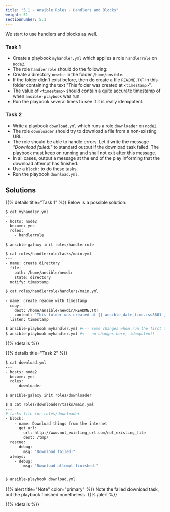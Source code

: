 ```yaml
---
title: "5.1 - Ansible Roles - Handlers and Blocks"
weight: 51
sectionnumber: 5.1
---
```


We start to use handlers and blocks as well.

### Task 1

- Create a playbook `myhandler.yml` which applies a role `handlerrole` on `node2`.
- The role `handlerrole` should do the following:
- Create a directory `newdir` in the folder `/home/ansible`.
- If the folder didn't exist before, then do create a file `README.TXT` in this folder containing the text "This folder was created at `<timestamp>`".
- The value of `<timestamp>` should contain a quite accurate timestamp of when `ansible-playbook` was run.
- Run the playbook several times to see if it is really idempotent.

### Task 2

- Write a playbook `download.yml` which runs a role `downloader` on `node2`.
- The role `downloader` should try to download a file from a non-existing URL.
- The role should be able to handle errors. Let it write the message _"Download failed!"_ to standard output if the download task failed. The playbook must keep on running and shall not exit after this message.
- In all cases, output a message at the end of the play informing that the download attempt has finished.
- Use a `block:` to do these tasks.
- Run the playbook `download.yml`.


## Solutions

{{% details title="Task 1" %}}
Below is a possible solution:

```bash
$ cat myhandler.yml
---
- hosts: node2
  become: yes
  roles:
    - handlerrole

$ ansible-galaxy init roles/handlerrole

$ cat roles/handlerrole/tasks/main.yml
---
- name: create directory
  file:
    path: /home/ansible/newdir
    state: directory
  notify: timestamp

$ cat roles/handlerrole/handlers/main.yml
---
- name: create readme with timestamp 
  copy:
    dest: /home/ansible/newdir/README.TXT
    content: "This folder was created at {{ ansible_date_time.iso8601 }}"    
  listen: timestamp

$ ansible-playbook myhandler.yml #<-- some changes when run the first time
$ ansible-playbook myhandler.yml #<-- no changes here, idempotent!
```
{{% /details %}}

{{% details title="Task 2" %}}

```bash
$ cat download.yml 
---
- hosts: node2
  become: yes
  roles:
    - downloader

$ ansible-galaxy init roles/downloader

$ $ cat roles/downloader/tasks/main.yml 
---
# tasks file for roles/downloader
- block:
    - name: Download things from the internet
      get_url:
        url: http://www.not_existing_url.com/not_existing_file
        dest: /tmp/
  rescue:
    - debug:
        msg: "Download failed!"
  always:
    - debug:
        msg: "Download attempt finished."


$ ansible-playbook download.yml
```

{{% alert title="Note" color="primary" %}}
Note the failed download task, but the playbook finished nonetheless.
{{% /alert %}}

{{% /details %}}
